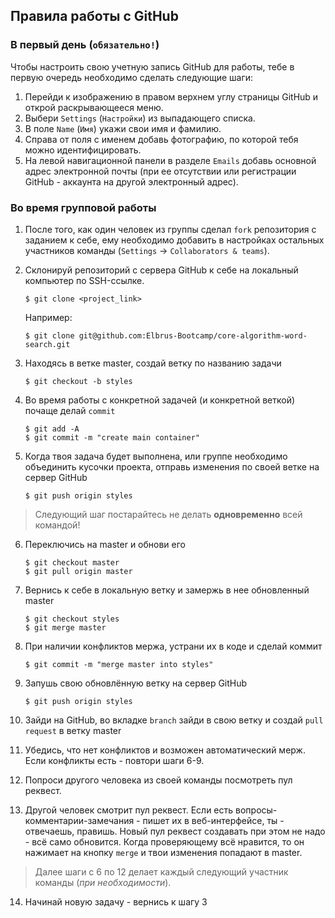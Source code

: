 ## Правила работы с GitHub

### В первый день (`обязательно!`)

Чтобы настроить свою учетную запись GitHub для работы, тебе в первую очередь необходимо сделать следующие шаги:

1. Перейди к изображению в правом верхнем углу страницы GitHub и открой раскрывающееся меню.
2. Выбери `Settings` (`Настройки`) из выпадающего списка.
3. В поле `Name` (`Имя`) укажи свои имя и фамилию.
4. Справа от поля с именем добавь фотографию, по которой тебя можно идентифицировать.
5. На левой навигационной панели в разделе `Emails` добавь основной адрес электронной почты (при ее отсутствии или регистрации GitHub - аккаунта на другой электронный адрес).

### Во время групповой работы

1. После того, как один человек из группы сделал `fork` репозитория с заданием к себе, ему необходимо добавить в настройках остальных участников команды (`Settings` -> `Collaborators & teams`).

2. Склонируй репозиторий с сервера GitHub к себе на локальный компьютер по SSH-ссылке.
    ```
    $ git clone <project_link>
    ```
    Например:
    ```
    $ git clone git@github.com:Elbrus-Bootcamp/core-algorithm-word-search.git
    ```

3. Находясь в ветке master, создай ветку по названию задачи
    ```
    $ git checkout -b styles
    ```

4. Во время работы с конкретной задачей (и конкретной веткой) почаще делай `commit`
    ```
    $ git add -A
    $ git commit -m "create main container"
    ```

5. Когда твоя задача будет выполнена, или группе необходимо объединить кусочки проекта, отправь изменения по своей ветке на сервер GitHub
    ```
    $ git push origin styles
    ```

> Следующий шаг постарайтесь не делать **одновременно** всей командой!

6. Переключись на master и обнови его
    ```
    $ git checkout master
    $ git pull origin master
    ```

7. Вернись к себе в локальную ветку и замержь в нее обновленный master
    ``` 
    $ git checkout styles
    $ git merge master
    ```

8. При наличии конфликтов мержа, устрани их в коде и сделай коммит
    ``` 
    $ git commit -m "merge master into styles"
    ```

9. Запушь свою обновлённую ветку на сервер GitHub
    ```
    $ git push origin styles
    ```

10. Зайди на GitHub, во вкладке `branch` зайди в свою ветку и создай `pull request` в ветку master

11. Убедись, что нет конфликтов и возможен автоматический мерж. Если конфликты есть - повтори шаги 6-9.

11. Попроси другого человека из своей команды посмотреть пул реквест.

12. Другой человек смотрит пул реквест. Если есть вопросы-комментарии-замечания - пишет их в веб-интерфейсе, ты  - отвечаешь, правишь. Новый пул реквест создавать при этом не надо - всё само обновится. Когда проверяющему всё нравится, то он нажимает на кнопку `merge` и твои изменения попадают в master.

> Далее шаги с 6 по 12 делает каждый следующий участник команды (*при необходимости*).

14. Начинай новую задачу - вернись к шагу 3
